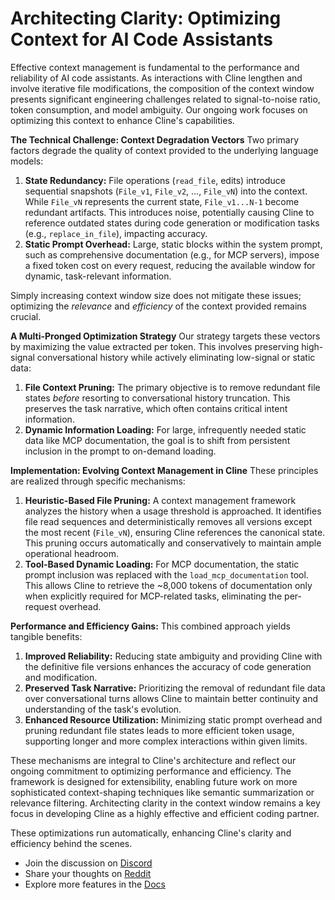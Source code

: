 # Architecting Clarity: Optimizing Context for AI Code Assistants

Effective context management is fundamental to the performance and reliability of AI code assistants. As interactions with Cline lengthen and involve iterative file modifications, the composition of the context window presents significant engineering challenges related to signal-to-noise ratio, token consumption, and model ambiguity. Our ongoing work focuses on optimizing this context to enhance Cline's capabilities.

**The Technical Challenge: Context Degradation Vectors**
Two primary factors degrade the quality of context provided to the underlying language models:

1.  **State Redundancy:** File operations (`read_file`, edits) introduce sequential snapshots (`File_v1`, `File_v2`, ..., `File_vN`) into the context. While `File_vN` represents the current state, `File_v1...N-1` become redundant artifacts. This introduces noise, potentially causing Cline to reference outdated states during code generation or modification tasks (e.g., `replace_in_file`), impacting accuracy.
2.  **Static Prompt Overhead:** Large, static blocks within the system prompt, such as comprehensive documentation (e.g., for MCP servers), impose a fixed token cost on every request, reducing the available window for dynamic, task-relevant information.

Simply increasing context window size does not mitigate these issues; optimizing the *relevance* and *efficiency* of the context provided remains crucial.

**A Multi-Pronged Optimization Strategy**
Our strategy targets these vectors by maximizing the value extracted per token. This involves preserving high-signal conversational history while actively eliminating low-signal or static data:

1.  **File Context Pruning:** The primary objective is to remove redundant file states *before* resorting to conversational history truncation. This preserves the task narrative, which often contains critical intent information.
2.  **Dynamic Information Loading:** For large, infrequently needed static data like MCP documentation, the goal is to shift from persistent inclusion in the prompt to on-demand loading.

**Implementation: Evolving Context Management in Cline**
These principles are realized through specific mechanisms:

1.  **Heuristic-Based File Pruning:** A context management framework analyzes the history when a usage threshold is approached. It identifies file read sequences and deterministically removes all versions except the most recent (`File_vN`), ensuring Cline references the canonical state. This pruning occurs automatically and conservatively to maintain ample operational headroom.
2.  **Tool-Based Dynamic Loading:** For MCP documentation, the static prompt inclusion was replaced with the `load_mcp_documentation` tool. This allows Cline to retrieve the ~8,000 tokens of documentation only when explicitly required for MCP-related tasks, eliminating the per-request overhead.

**Performance and Efficiency Gains:**
This combined approach yields tangible benefits:

1.  **Improved Reliability:** Reducing state ambiguity and providing Cline with the definitive file versions enhances the accuracy of code generation and modification.
2.  **Preserved Task Narrative:** Prioritizing the removal of redundant file data over conversational turns allows Cline to maintain better continuity and understanding of the task's evolution.
3.  **Enhanced Resource Utilization:** Minimizing static prompt overhead and pruning redundant file states leads to more efficient token usage, supporting longer and more complex interactions within given limits.

These mechanisms are integral to Cline's architecture and reflect our ongoing commitment to optimizing performance and efficiency. The framework is designed for extensibility, enabling future work on more sophisticated context-shaping techniques like semantic summarization or relevance filtering. Architecting clarity in the context window remains a key focus in developing Cline as a highly effective and efficient coding partner.

These optimizations run automatically, enhancing Cline's clarity and efficiency behind the scenes.

*   Join the discussion on [Discord](https://discord.gg/cline)
*   Share your thoughts on [Reddit](https://www.reddit.com/r/cline/)
*   Explore more features in the [Docs](https://docs.cline.bot)
